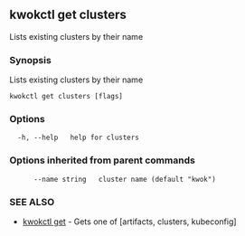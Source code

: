 ## kwokctl get clusters

Lists existing clusters by their name

### Synopsis

Lists existing clusters by their name

```
kwokctl get clusters [flags]
```

### Options

```
  -h, --help   help for clusters
```

### Options inherited from parent commands

```
      --name string   cluster name (default "kwok")
```

### SEE ALSO

* [kwokctl get](kwokctl_get.md)	 - Gets one of [artifacts, clusters, kubeconfig]

